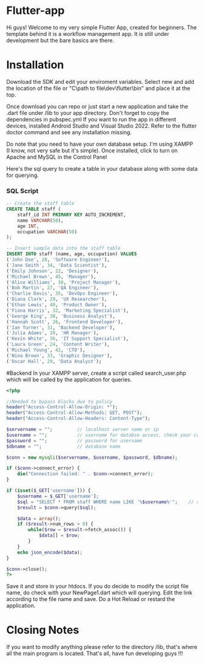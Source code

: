 # Flutter-app

Hi guys! Welcome to my very simple Flutter App, created for beginners. The template behind it is a workflow management app. 
It is still under development but the bare basics are there. 

# Installation

Download the SDK and edit your enviroment variables.
Select new and add the location of the file or "C\path to file\dev\flutter\bin" and place it at the top. 

Once download you can repo or just start a new application and take the .dart file under /lib to your app directory. Don't forget to copy the dependencies in pubspec.yml
If you want to run the app in different devices, installed Android Studio and Visual Studio 2022. Refer to the flutter doctor command and see any installation missing.

Do note that you need to have your own database setup. I'm using XAMPP (I know, not very safe but it's simple). 
Once installed, click to turn on Apache and MySQL in the Control Panel

Here's the sql query to create a table in your database along with some data for querying.

### SQL Script

```sql
-- Create the staff table
CREATE TABLE staff (
    staff_id INT PRIMARY KEY AUTO_INCREMENT,
    name VARCHAR(50),
    age INT,
    occupation VARCHAR(50)
);

-- Insert sample data into the staff table
INSERT INTO staff (name, age, occupation) VALUES
('John Doe', 28, 'Software Engineer'),
('Jane Smith', 34, 'Data Scientist'),
('Emily Johnson', 22, 'Designer'),
('Michael Brown', 45, 'Manager'),
('Alice Williams', 30, 'Project Manager'),
('Bob Martin', 27, 'QA Engineer'),
('Charlie Davis', 35, 'DevOps Engineer'),
('Diana Clark', 29, 'UX Researcher'),
('Ethan Lewis', 40, 'Product Owner'),
('Fiona Harris', 32, 'Marketing Specialist'),
('George King', 38, 'Business Analyst'),
('Hannah Scott', 26, 'Frontend Developer'),
('Ian Turner', 31, 'Backend Developer'),
('Julia Adams', 28, 'HR Manager'),
('Kevin White', 36, 'IT Support Specialist'),
('Laura Green', 24, 'Content Writer'),
('Michael Young', 42, 'CTO'),
('Nina Brown', 33, 'Graphic Designer'),
('Oscar Hall', 29, 'Data Analyst');

```

#Backend 
In your XAMPP server, create a script called search_user.php which will be called by the application for queries.

```php
<?php

//Needed to bypass blocks due to policy
header("Access-Control-Allow-Origin: *");
header("Access-Control-Allow-Methods: GET, POST");
header("Access-Control-Allow-Headers: Content-Type");

$servername = "";         // localhost server name or ip
$username = "";           // username for databse access, check your credentials
$password = "";           // password for username
$dbname = "";             // database name

$conn = new mysqli($servername, $username, $password, $dbname);

if ($conn->connect_error) {
    die("Connection failed: " . $conn->connect_error);
}

if (isset($_GET['username'])) {
    $username = $_GET['username'];
    $sql = "SELECT * FROM staff WHERE name LIKE '%$username%'";    // staff is table name, can be changed up to you
    $result = $conn->query($sql);

    $data = array();
    if ($result->num_rows > 0) {
        while($row = $result->fetch_assoc()) {
            $data[] = $row;
        }
    }
    echo json_encode($data);
}

$conn->close();
?>

```

Save it and store in your htdocs. If you do decide to modify the script file name, do check with your NewPage1.dart which will querying.
Edit the link according to the file name and save. Do a Hot Reload or restard the application.

# Closing Notes

If you want to modify anything please refer to the directory /lib, that's where all the main program is located.
That's all, have fun developing guys !!!


